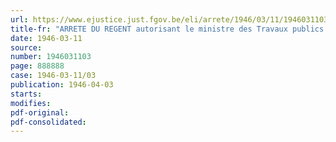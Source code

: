 ```yaml
---
url: https://www.ejustice.just.fgov.be/eli/arrete/1946/03/11/1946031103/justel
title-fr: "ARRETE DU REGENT autorisant le ministre des Travaux publics à imputer certaines dépenses sur le budget des dommages de guerre"
date: 1946-03-11
source:
number: 1946031103
page: 888888
case: 1946-03-11/03
publication: 1946-04-03
starts:
modifies:
pdf-original:
pdf-consolidated:
---
```


